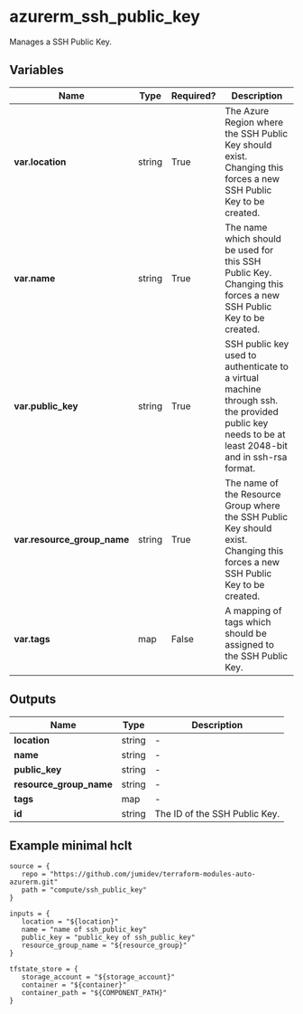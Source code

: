 # azurerm_ssh_public_key

Manages a SSH Public Key.

## Variables

| Name | Type | Required? |  Description |
| ---- | ---- | --------- |  ----------- |
| **var.location** | string | True | The Azure Region where the SSH Public Key should exist. Changing this forces a new SSH Public Key to be created. | 
| **var.name** | string | True | The name which should be used for this SSH Public Key. Changing this forces a new SSH Public Key to be created. | 
| **var.public_key** | string | True | SSH public key used to authenticate to a virtual machine through ssh. the provided public key needs to be at least 2048-bit and in ssh-rsa format. | 
| **var.resource_group_name** | string | True | The name of the Resource Group where the SSH Public Key should exist. Changing this forces a new SSH Public Key to be created. | 
| **var.tags** | map | False | A mapping of tags which should be assigned to the SSH Public Key. | 



## Outputs

| Name | Type | Description |
| ---- | ---- | --------- | 
| **location** | string  | - | 
| **name** | string  | - | 
| **public_key** | string  | - | 
| **resource_group_name** | string  | - | 
| **tags** | map  | - | 
| **id** | string  | The ID of the SSH Public Key. | 

## Example minimal hclt

```hcl
source = {
   repo = "https://github.com/jumidev/terraform-modules-auto-azurerm.git" 
   path = "compute/ssh_public_key" 
}

inputs = {
   location = "${location}" 
   name = "name of ssh_public_key" 
   public_key = "public_key of ssh_public_key" 
   resource_group_name = "${resource_group}" 
}

tfstate_store = {
   storage_account = "${storage_account}" 
   container = "${container}" 
   container_path = "${COMPONENT_PATH}" 
}


```